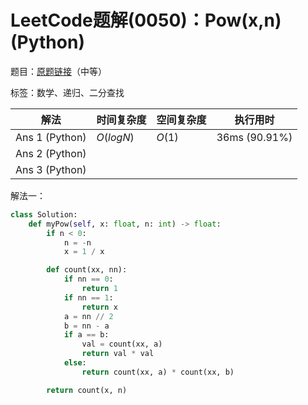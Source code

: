 # LeetCode题解(0050)：Pow(x,n)(Python)

题目：[原题链接](https://leetcode-cn.com/problems/powx-n/)（中等）

标签：数学、递归、二分查找

| 解法           | 时间复杂度 | 空间复杂度 | 执行用时      |
| -------------- | ---------- | ---------- | ------------- |
| Ans 1 (Python) | $O(logN)$  | $O(1)$     | 36ms (90.91%) |
| Ans 2 (Python) |            |            |               |
| Ans 3 (Python) |            |            |               |

解法一：

```python
class Solution:
    def myPow(self, x: float, n: int) -> float:
        if n < 0:
            n = -n
            x = 1 / x

        def count(xx, nn):
            if nn == 0:
                return 1
            if nn == 1:
                return x
            a = nn // 2
            b = nn - a
            if a == b:
                val = count(xx, a)
                return val * val
            else:
                return count(xx, a) * count(xx, b)

        return count(x, n)
```